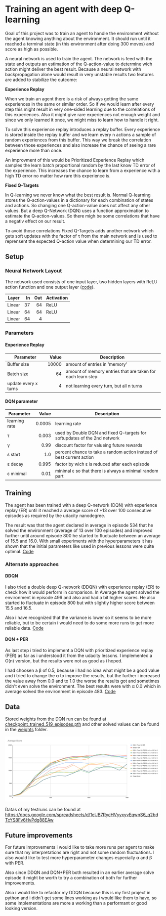 # Training an agent with deep Q-learning

Goal of this project was to train an agent to handle the environment without the agent knowing anything about the environment. It should run until it reached a terminal state (in this environment after doing 300 moves) and score as high as possible.

A neural network is used to train the agent. The network is feed with the state and outputs an estimation of the Q-action-value to determine wich action might deliver the best result.
Because a neural network with backpropagation alone would result in very unstable results two features are added to stabilize the outcome:

**Experience Replay**

When we train an agent there is a risk of always getting the same experiences in the same or similar order. So if we would learn after every step this might result in very one-sided learning due to the correlations of this experiences. Also it might give rare experiences not enough weight and since we only learned it once, we might miss to learn how to handle it right.

To solve this experience replay introduces a replay buffer. Every experience is stored inside the replay buffer and we learn every n actions a sample of random experiences from this buffer. This way we break the correlation between those experiences and also increase the chance of seeing a rare experience more than once.

An improvment of this would be Prioritized Experience Replay which samples the learn batch proportional random by the last know TD error of the experience. This increases the chance to learn from a experience with a high TD error no matter how rare this experience is.

**Fixed Q-Targets**

In Q-learning we never know what the best result is. Normal Q-learning stores the Q-action-values in a dictionary for each combination of states and actions. So changing one Q-action-value does not affect any other values. But a deep Q-Network (DQN) uses a function approximation to estimate the Q-action-values. So there migh be some correlations that have a negativ effect on our result. 

To avoid those correlations Fixed Q-Targets adds another network which gets soft updates with the factor of &tau; from the main network and is used to reprensent the expected Q-action value when determining our TD error.

## Setup

### Neural Network Layout

The network used consists of one input layer, two hidden layers with ReLU action function and one output layer ([code](./model.py)).

| Layer  | In  | Out | Activation |
|--------|----:|----:|------------|
| Linear |  37 | 64  | ReLU       |
| Linear |  64 | 64  | ReLU       |
| Linear |  64 |  4  | &nbsp;     |

### Parameters
#### Experience Replay
| Parameter     | Value | Description |
|---------------|-------:|---|
| Buffer size   | 10000 | amount of entries in 'memory'
| Batch size    |    64 | amount of memory entries that are taken for each learn step
| update every x turns | 4 | not learning every turn, but all n turns

#### DQN parameter
| Parameter | Value | Description |
|-----------|-------:| ---|
| learning rate | 0.0005 | learning rate
| &tau; | 0.003 | used by Double DQN and fixed Q-targets for softupdates of the 2nd network
| &gamma; | 0.99 | discount factor for valueing future rewards
| &epsilon; start | 1.0 | percent chance to take a random action instead of best current action
| &epsilon; decay | 0.995 | factor by wich &epsilon; is reduced after each episode
| &epsilon; minimal | 0.01 | minimal &epsilon; so that there is always a minimal random part


## Training

The agent has been trained with a deep Q-network (DQN) with experience replay (ER) until it reached a average score of +13 over 100 consecutive episodes as required by the udacity nanodegree.

The result was that the agent declared in average in episode 534 that he solved the environment (average of 13 over 100 episodes) and improved further until around episode 800 he started to fluctuate between an average of 15.5 and 16.0. 
With small experiments with the hyperparameters it has shown that the initial parameters like used in previous lessons were quite optimal. [Code](./dqn_agent.py) 


### Alternate approaches
#### DDQN
I also tried a double deep Q-network (DDQN) with experience replay (ER) to check how it would perform in comparison. In Average the agent solved the environment in episode 496 and also and had a bit higher scores. He also started to fluctuate in episode 800 but with slightly higher score between 15.5 and 16.5.

Also i have recognized that the variance is lower so it seems to be more reliable, but to be certain i would need to do some more runs to get more reliable data.  [Code](./ddqn_agent.py)

#### DQN + PER
As last step i tried to implement a DQN with prioritized experience replay (PER) as far as i understood it from the udacity lessons. I implemented a O(n) version, but the results were not as good as i hoped.

I had choosen a &beta; of 0.5, because i had no idea what might be a good value and i tried to change the &alpha; to improve the results, but the further i increased the value away from 0.0 and to 1.0 the worse the results got and sometimes didn't even solve the environment. The best results were with &alpha; 0.0 which in average solved the environment in episode 483. [Code](./dqn_per_agent.py) 

## Data
Stored weights from the DQN run can be found at [checkpoint_trained_519_episodes.pth](./weights/checkpoint_trained_519_episodes.pth) and other solved values can be found in the [weights](./weights) folder.

![](average_score.svg)

Datas of my testruns can be found at https://docs.google.com/spreadsheets/d/1eUB7RycHVyyxyvEqwnS6_q2bdTcYS8Fv6HvPdg88EAw

## Future improvements
For future improvements i would like to take more runs per agent to make sure that my interpretations are right and not some random fluctuations. I also would like to test more hyperparameter changes especially &alpha; and &beta; with PER.

Also since DDQN and DQN+PER both resulted in an earlier average solve episode it might be worth to try a combination of both for further improvements.

Also i would like to refactor my DDQN because this is my first project in python and i didn't get some lines working as i would like them to have, so some implementations are more a working than a performant or good looking version.

